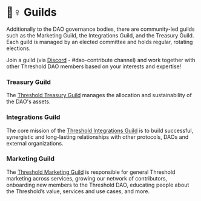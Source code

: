 # 🙋♀ Guilds

Additionally to the DAO governance bodies, there are community-led guilds such as the Marketing Guild, the Integrations Guild, and the Treasury Guild. Each guild is managed by an elected committee and holds regular, rotating elections.

Join a guild (via [Discord](https://discord.gg/threshold) - #dao-contribute channel) and work together with other Threshold DAO members based on your interests and expertise!

### Treasury Guild

The [Threshold Treasury Guild](https://thresholdnetwork.notion.site/Treasury-Guild-7b50c4d66c0a4f93991cc64352d6ce73) manages the allocation and sustainability of the DAO's assets.

### Integrations Guild

The core mission of the [Threshold Integrations Guild](https://thresholdnetwork.notion.site/Integrations-Guild-4ff2e5fdea4442d7af19d27342ab8225) is to build successful, synergistic and long-lasting relationships with other protocols, DAOs and external organizations.

### Marketing Guild

The [Threshold Marketing Guild](https://thresholdnetwork.notion.site/Marketing-Guild-9803f6d29d09481da9a99264ec625aab) is responsible for general Threshold marketing across services, growing our network of contributors, onboarding new members to the Threshold DAO, educating people about the Threshold’s value, services and use cases, and more.
